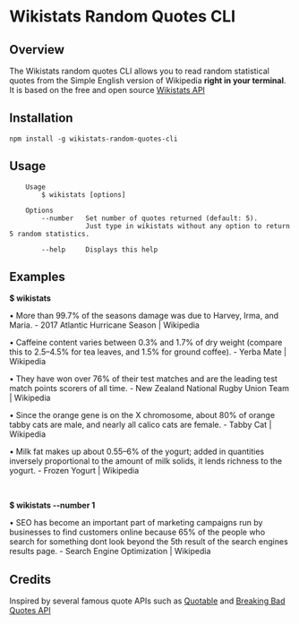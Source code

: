 # Wikistats Random Quotes CLI

## Overview

The Wikistats random quotes CLI allows you to read random statistical quotes from the Simple English version of Wikipedia <strong>right in your terminal</strong>.  It is based on the free and open source [Wikistats API](https://github.com/statistron/wikistatsAPI)


## Installation

```
npm install -g wikistats-random-quotes-cli
```

## Usage

```
    Usage
        $ wikistats [options]

    Options
        --number   Set number of quotes returned (default: 5). 
                   Just type in wikistats without any option to return 5 random statistics.

        --help     Displays this help 

```

## Examples


<b> $ wikistats </b>


• More than 99.7% of the seasons damage was due to Harvey, Irma, and Maria. - 2017 Atlantic Hurricane Season | Wikipedia

• Caffeine content varies between 0.3% and 1.7% of dry weight (compare this to 2.5–4.5% for tea leaves, and 1.5% for ground coffee). - Yerba Mate | Wikipedia

• They have won over 76% of their test matches and are the leading test match points scorers of all time. - New Zealand National Rugby Union Team | Wikipedia

• Since the orange gene is on the X chromosome, about 80% of orange tabby cats are male, and nearly all calico cats are female. - Tabby Cat | Wikipedia

• Milk fat makes up about 0.55–6% of the yogurt; added in quantities inversely proportional to the amount of milk solids, it lends richness to the yogurt. - Frozen Yogurt | Wikipedia

<br>            

<b> $ wikistats --number 1 </b>

• SEO has become an important part of marketing campaigns run by businesses to find customers online because 65% of the people who search for something dont look beyond the 5th result of the search engines results page. - Search Engine Optimization | Wikipedia



## Credits
Inspired by several famous quote APIs such as [Quotable](https://github.com/lukePeavey/quotable) and [Breaking Bad Quotes API](https://github.com/shevabam/breaking-bad-quotes)